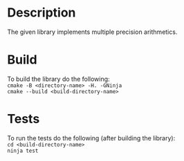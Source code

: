 # Description
The given library implements multiple precision arithmetics.
# Build    
To build the library do the following:  
`cmake -B <directory-name> -H. -GNinja`  
`cmake --build <build-directory-name>`  
# Tests  
To run the tests do the following (after building the library):  
`cd <build-directory-name>`  
`ninja test`
